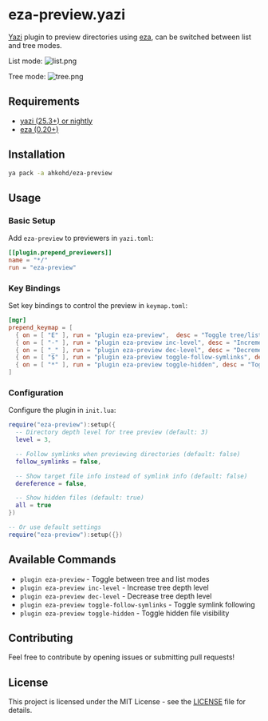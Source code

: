 # eza-preview.yazi

[Yazi](https://github.com/sxyazi/yazi) plugin to preview directories using [eza](https://github.com/eza-community/eza), can be switched between list and tree modes.

List mode:
![list.png](list.png)

Tree mode:
![tree.png](tree.png)

## Requirements

- [yazi (25.3+) or nightly](https://github.com/sxyazi/yazi)
- [eza (0.20+)](https://github.com/eza-community/eza)

## Installation

```sh
ya pack -a ahkohd/eza-preview
```

## Usage

### Basic Setup

Add `eza-preview` to previewers in `yazi.toml`:

```toml
[[plugin.prepend_previewers]]
name = "*/"
run = "eza-preview"
```

### Key Bindings

Set key bindings to control the preview in `keymap.toml`:

```toml
[mgr]
prepend_keymap = [
  { on = [ "E" ], run = "plugin eza-preview",  desc = "Toggle tree/list dir preview" },
  { on = [ "-" ], run = "plugin eza-preview inc-level", desc = "Increment tree level" },
  { on = [ "_" ], run = "plugin eza-preview dec-level", desc = "Decrement tree level" },
  { on = [ "$" ], run = "plugin eza-preview toggle-follow-symlinks", desc = "Toggle tree follow symlinks" },
  { on = [ "*" ], run = "plugin eza-preview toggle-hidden", desc = "Toggle hidden files" },
]
```

### Configuration

Configure the plugin in `init.lua`:

```lua
require("eza-preview"):setup({
  -- Directory depth level for tree preview (default: 3)
  level = 3,

  -- Follow symlinks when previewing directories (default: false)
  follow_symlinks = false,

  -- Show target file info instead of symlink info (default: false)
  dereference = false,

  -- Show hidden files (default: true)
  all = true
})

-- Or use default settings
require("eza-preview"):setup({})
```

## Available Commands

- `plugin eza-preview` - Toggle between tree and list modes
- `plugin eza-preview inc-level` - Increase tree depth level
- `plugin eza-preview dec-level` - Decrease tree depth level
- `plugin eza-preview toggle-follow-symlinks` - Toggle symlink following
- `plugin eza-preview toggle-hidden` - Toggle hidden file visibility

## Contributing

Feel free to contribute by opening issues or submitting pull requests!

## License

This project is licensed under the MIT License - see the [LICENSE](LICENSE) file for details.
